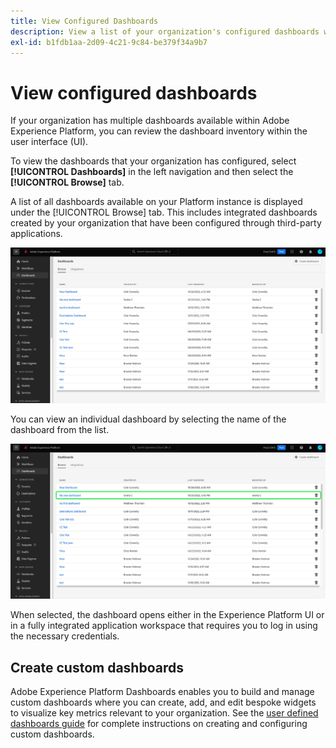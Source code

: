 ```yaml
---
title: View Configured Dashboards
description: View a list of your organization's configured dashboards within the Experience Platform UI.
exl-id: b1fdb1aa-2d09-4c21-9c84-be379f34a9b7
---
```

# View configured dashboards

If your organization has multiple dashboards available within Adobe Experience Platform, you can review the dashboard inventory within the user interface (UI).

To view the dashboards that your organization has configured, select **[!UICONTROL Dashboards]** in the left navigation and then select the **[!UICONTROL Browse]** tab.

A list of all dashboards available on your Platform instance is displayed under the [!UICONTROL Browse] tab. This includes integrated dashboards created by your organization that have been configured through third-party applications.

![The Browse tab within the dashboards section of the UI.](./images/inventory/browse-tab.png)

You can view an individual dashboard by selecting the name of the dashboard from the list.

![Browse tab with a name of a dashboard highlighted.](./images/inventory/dashboard-name.png)

When selected, the dashboard opens either in the Experience Platform UI or in a fully integrated application workspace that requires you to log in using the necessary credentials.

## Create custom dashboards

Adobe Experience Platform Dashboards enables you to build and manage custom dashboards where you can create, add, and edit bespoke widgets to visualize key metrics relevant to your organization. See the [user defined dashboards guide](./standard-dashboards.md) for complete instructions on creating and configuring custom dashboards.
